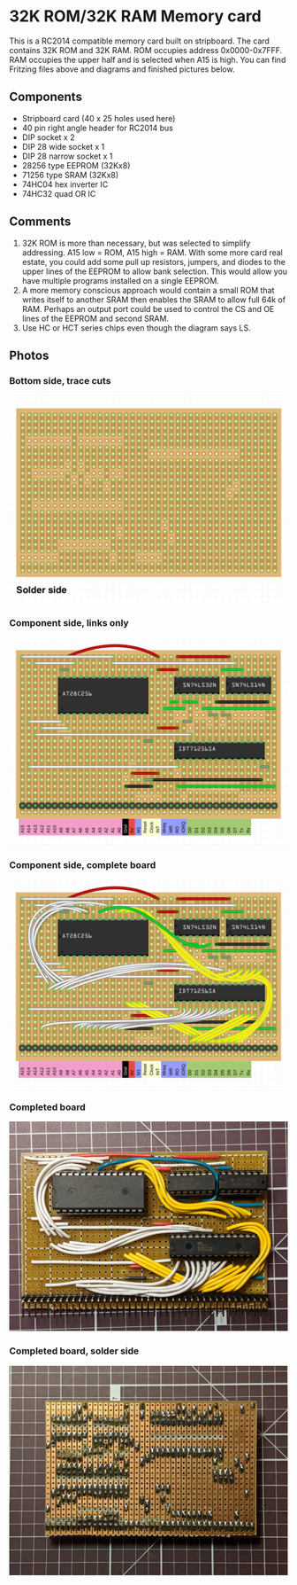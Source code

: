 # 32K ROM/32K RAM Memory card
This is a RC2014 compatible memory card built on stripboard.
The card contains 32K ROM and 32K RAM. ROM occupies address 0x0000-0x7FFF. RAM occupies the upper half and is selected when A15 is high.
You can find Fritzing files above and diagrams and finished pictures below.

## Components
* Stripboard card (40 x 25 holes used here)
* 40 pin right angle header for RC2014 bus
* DIP socket x 2
* DIP 28 wide socket x 1
* DIP 28 narrow socket x 1
* 28256 type EEPROM (32Kx8)
* 71256 type SRAM (32Kx8)
* 74HC04 hex inverter IC
* 74HC32 quad OR IC

## Comments
1. 32K ROM is more than necessary, but was selected to simplify addressing. A15 low = ROM, A15 high = RAM. 
With some more card real estate, you could add some pull up resistors, jumpers, and diodes to the upper lines of the EEPROM to allow bank selection. 
This would allow you have multiple programs installed on a single EEPROM.
2. A more memory conscious approach would contain a small ROM that writes itself to another SRAM then enables the SRAM to allow full 64k of RAM.
Perhaps an output port could be used to control the CS and OE lines of the EEPROM and second SRAM.
3. Use HC or HCT series chips even though the diagram says LS.

## Photos
### Bottom side, trace cuts
![Bottom view, solder side](https://github.com/thavelka/Z80Boards/blob/master/memory/32kramrom_board.png)
### Component side, links only
![Top view, links](https://github.com/thavelka/Z80Boards/blob/master/memory/32kramrom_links.png)
### Component side, complete board
![Top view, complete](https://github.com/thavelka/Z80Boards/blob/master/memory/32kramrom_wires.png)
### Completed board
![Complete board](https://github.com/thavelka/Z80Boards/blob/master/memory/finished.jpg)
### Completed board, solder side
![Complete board](https://github.com/thavelka/Z80Boards/blob/master/memory/solderside.jpg)
